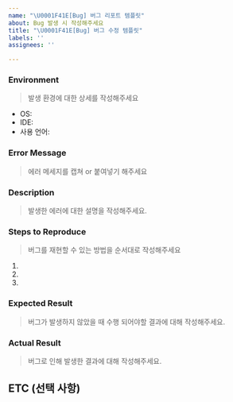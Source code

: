 ```yaml
---
name: "\U0001F41E[Bug] 버그 리포트 템플릿"
about: Bug 발생 시 작성해주세요
title: "\U0001F41E[Bug] 버그 수정 템플릿"
labels: ''
assignees: ''

---
```


### Environment
> 발생 환경에 대한 상세를 작성해주세요
- OS: 
- IDE:
- 사용 언어: 

### Error Message
> 에러 메세지를 캡쳐 or 붙여넣기 해주세요

### Description
> 발생한 에러에 대한 설명을 작성해주세요.

### Steps to Reproduce
> 버그를 재현할 수 있는 방법을 순서대로 작성해주세요
1. 
2. 
3. 

### Expected Result
> 버그가 발생하지 않았을 때 수행 되어야할 결과에 대해 작성해주세요.

### Actual Result
> 버그로 인해 발생한 결과에 대해 작성해주세요.


## ETC (선택 사항)
